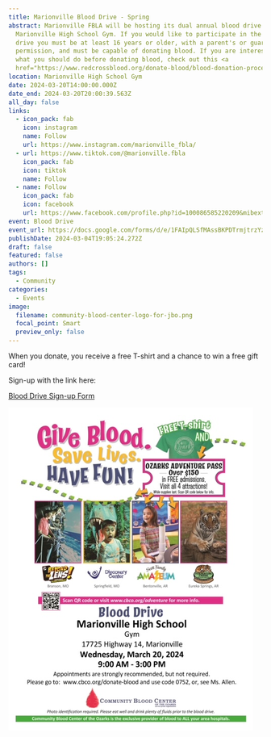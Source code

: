 ```yaml
---
title: Marionville Blood Drive - Spring
abstract: Marionville FBLA will be hosting its dual annual blood drive at the
  Marionville High School Gym. If you would like to participate in the blood
  drive you must be at least 16 years or older, with a parent's or guardian's
  permission, and must be capable of donating blood. If you are interested on
  what you should do before donating blood, check out this <a
  href="https://www.redcrossblood.org/donate-blood/blood-donation-process/before-during-after.html">link</a>.
location: Marionville High School Gym
date: 2024-03-20T14:00:00.000Z
date_end: 2024-03-20T20:00:39.563Z
all_day: false
links:
  - icon_pack: fab
    icon: instagram
    name: Follow
    url: https://www.instagram.com/marionville_fbla/
  - url: https://www.tiktok.com/@marionville.fbla
    icon_pack: fab
    icon: tiktok
    name: Follow
  - name: Follow
    icon_pack: fab
    icon: facebook
    url: https://www.facebook.com/profile.php?id=100086585220209&mibextid=LQQJ4d
event: Blood Drive
event_url: https://docs.google.com/forms/d/e/1FAIpQLSfMAssBKPDTrmjtrzYzh7P41FzrHvB_iBCaxB45kUlCf9_qAQ/viewform?usp=sf_link
publishDate: 2024-03-04T19:05:24.272Z
draft: false
featured: false
authors: []
tags:
  - Community
categories:
  - Events
image:
  filename: community-blood-center-logo-for-jbo.png
  focal_point: Smart
  preview_only: false
---
```

W﻿hen you donate, you receive a free T-shirt and a chance to win a free gift card!

S﻿ign-up with the link here:

[B﻿lood Drive Sign-up Form](https://docs.google.com/forms/d/e/1FAIpQLSfMAssBKPDTrmjtrzYzh7P41FzrHvB_iBCaxB45kUlCf9_qAQ/viewform?usp=sf_link)

![Shirt](marionville-high-school-blood-drive-poster-2024.jpg)